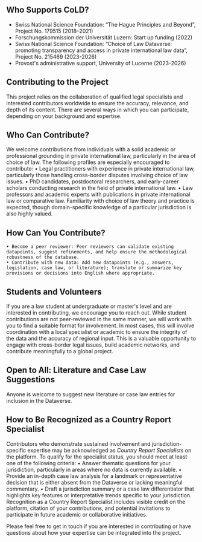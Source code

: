 ## Who Supports CoLD?

- Swiss National Science Foundation: “The Hague Principles and Beyond”, Project No. 179515 (2018–2021)
- Forschungskommission der Universität Luzern: Start up funding (2022)
- Swiss National Science Foundation: “Choice of Law Dataverse: promoting transparency and access in private international law data”, Project No. 215469 (2023-2026)
- Provost's administrative support, University of Lucerne (2023-2026)

## Contributing to the Project

This project relies on the collaboration of qualified legal specialists and interested contributors worldwide to ensure the accuracy, relevance, and depth of its content. There are several ways in which you can participate, depending on your background and expertise.

## Who Can Contribute?

We welcome contributions from individuals with a solid academic or professional grounding in private international law, particularly in the area of choice of law. The following profiles are especially encouraged to contribute:
	• Legal practitioners with experience in private international law, particularly those handling cross-border disputes involving choice of law issues.
	• PhD candidates, postdoctoral researchers, and early-career scholars conducting research in the field of private international law.
	• Law professors and academic experts with publications in private international law or comparative law.
Familiarity with choice of law theory and practice is expected, though domain-specific knowledge of a particular jurisdiction is also highly valued.

## How Can You Contribute?

	• Become a peer reviewer: Peer reviewers can validate existing datapoints, suggest refinements, and help ensure the methodological robustness of the database.
	• Contribute with new data: Add new datapoints (e.g., answers, legislation, case law, or literature); translate or summarize key provisions or decisions into English where appropriate.

## Students and Volunteers

If you are a law student at undergraduate or master's level and are interested in contributing, we encourage you to reach out. While student contributions are not peer-reviewed in the same manner, we will work with you to find a suitable format for involvement. In most cases, this will involve coordination with a local specialist or academic to ensure the integrity of the data and the accuracy of regional input.
This is a valuable opportunity to engage with cross-border legal issues, build academic networks, and contribute meaningfully to a global project.

## Open to All: Literature and Case Law Suggestions

Anyone is welcome to suggest new literature or case law entries for inclusion in the Dataverse. 

## How to Be Recognized as a Country Report Specialist

Contributors who demonstrate sustained involvement and jurisdiction-specific expertise may be acknowledged as _Country Report Specialists_ on the platform. To qualify for the specialist status, you should meet at least one of the following criteria:
	• Answer thematic questions for your jurisdiction, particularly in areas where no data is currently available.
	• Provide an in-depth case law analysis for a landmark or representative decision that is either absent from the Dataverse or lacking meaningful commentary.
	• Draft a jurisdiction summary or a case law differentiator that highlights key features or interpretative trends specific to your jurisdiction.
Recognition as a Country Report Specialist includes visible credit on the platform, citation of your contributions, and potential invitations to participate in future academic or collaborative initiatives.

Please feel free to get in touch if you are interested in contributing or have questions about how your expertise can be integrated into the project.
